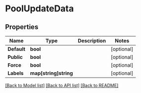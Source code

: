 # PoolUpdateData

## Properties
Name | Type | Description | Notes
------------ | ------------- | ------------- | -------------
**Default** | **bool** |  | [optional] 
**Public** | **bool** |  | [optional] 
**Force** | **bool** |  | [optional] 
**Labels** | **map[string]string** |  | [optional] 

[[Back to Model list]](../README.md#documentation-for-models) [[Back to API list]](../README.md#documentation-for-api-endpoints) [[Back to README]](../README.md)


